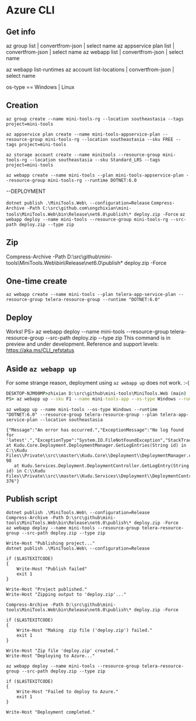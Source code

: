 # Azure CLI

## Get info

az group list | convertfrom-json | select name
az appservice plan list | convertfrom-json | select name
az webapp list | convertfrom-json | select name

az webapp list-runtimes 
az account list-locations | convertfrom-json | select name

os-type == Windows | Linux


## Creation

`az group create --name mini-tools-rg --location southeastasia --tags project=mini-tools`

`az appservice plan create --name mini-tools-appservice-plan --resource-group mini-tools-rg --location southeastasia --sku FREE --tags project=mini-tools`

`az storage account create --name minitools --resource-group mini-tools-rg --location southeastasia --sku Standard_LRS --tags project=mini-tools`

`az webapp create --name mini-tools --plan mini-tools-appservice-plan --resource-group mini-tools-rg --runtime DOTNET:6.0`

--DEPLOYMENT

`dotnet publish .\MiniTools.Web\ --configuration=Release`
`Compress-Archive -Path C:\src\github.com\ongzhixian\mini-tools\MiniTools.Web\bin\Release\net6.0\publish\* deploy.zip -Force`
`az webapp deploy --name mini-tools --resource-group mini-tools-rg --src-path deploy.zip --type zip`


## Zip

Compress-Archive -Path D:\src\github\mini-tools\MiniTools.Web\bin\Release\net6.0\publish\* deploy.zip -Force

## One-time create

`az webapp create --name mini-tools --plan telera-app-service-plan --resource-group telera-resource-group --runtime "DOTNET:6.0"`

## Deploy


Works!
PS> az webapp deploy --name mini-tools --resource-group telera-resource-group --src-path deploy.zip --type zip
This command is in preview and under development. Reference and support levels: https://aka.ms/CLI_refstatus


## Aside `az webapp up`

For some strange reason, deployment using `az webapp up` does not work. :-(

```cmd
DESKTOP-NJM00MP>zhixian D:\src\github\mini-tools\MiniTools.Web (main)
PS> az webapp up --sku F1 --name mini-tools-app --os-type Windows --runtime "DOTNET:6.0" --resource-group telera-resource-group --plan telera-app-service-plan --location southeastasia
```

`az webapp up --name mini-tools --os-type Windows --runtime "DOTNET:6.0" --resource-group telera-resource-group --plan telera-app-service-plan --location southeastasia`

```
{"Message":"An error has occurred.","ExceptionMessage":"No log found for 'latest'.","ExceptionType":"System.IO.FileNotFoundException","StackTrace":"   at Kudu.Core.Deployment.DeploymentManager.GetLogEntries(String id) in C:\\Kudu Files\\Private\\src\\master\\Kudu.Core\\Deployment\\DeploymentManager.cs:line 98
   at Kudu.Services.Deployment.DeploymentController.GetLogEntry(String id) in C:\\Kudu Files\\Private\\src\\master\\Kudu.Services\\Deployment\\DeploymentController.cs:line 376"}
```


## Publish script
```
dotnet publish .\MiniTools.Web\ --configuration=Release
Compress-Archive -Path D:\src\github\mini-tools\MiniTools.Web\bin\Release\net6.0\publish\* deploy.zip -Force
az webapp deploy --name mini-tools --resource-group telera-resource-group --src-path deploy.zip --type zip
```

```
Write-Host "Publishing project..."
dotnet publish .\MiniTools.Web\ --configuration=Release

if ($LASTEXITCODE)
{
    Write-Host "Publish failed"
    exit 1
}

Write-Host "Project published."
Write-Host "Zipping output to 'deploy.zip'..."

Compress-Archive -Path D:\src\github\mini-tools\MiniTools.Web\bin\Release\net6.0\publish\* deploy.zip -Force

if ($LASTEXITCODE)
{
    Write-Host "Making  zip file ('deploy.zip') failed."
    exit 1
}

Write-Host "Zip file 'deploy.zip' created."
Write-Host "Deploying to Azure..."

az webapp deploy --name mini-tools --resource-group telera-resource-group --src-path deploy.zip --type zip

if ($LASTEXITCODE)
{
    Write-Host "Failed to deploy to Azure."
    exit 1
}

Write-Host "Deployment completed."
```
